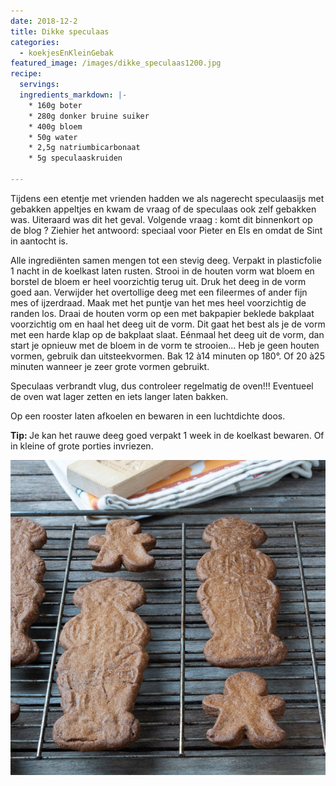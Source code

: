 ```yaml
---
date: 2018-12-2
title: Dikke speculaas
categories:
  - koekjesEnKleinGebak
featured_image: /images/dikke_speculaas1200.jpg
recipe:
  servings:
  ingredients_markdown: |-
    * 160g boter
    * 280g donker bruine suiker
    * 400g bloem
    * 50g water
    * 2,5g natriumbicarbonaat
    * 5g speculaaskruiden

---
```

Tijdens een etentje met vrienden hadden we als nagerecht speculaasijs met gebakken appeltjes en kwam de vraag of de speculaas ook zelf gebakken was.
Uiteraard was dit het geval. 
Volgende vraag : komt dit binnenkort op de blog ?
Ziehier het antwoord: speciaal voor Pieter en Els en omdat de Sint in aantocht is.

<!--more-->

Alle ingrediënten samen mengen tot een stevig deeg.
Verpakt in plasticfolie 1 nacht in de koelkast laten rusten.
Strooi in de houten vorm wat bloem en borstel de bloem er heel voorzichtig terug uit.
Druk het deeg in de vorm goed aan.
Verwijder het overtollige deeg met een fileermes of ander fijn mes of ijzerdraad.
Maak met het puntje van het mes heel voorzichtig  de randen los.
Draai de houten vorm op een met bakpapier beklede bakplaat voorzichtig om en haal het deeg uit de vorm.
Dit gaat het best als je de vorm met een harde klap op de bakplaat slaat.
Eénmaal het deeg uit de vorm, dan start je opnieuw met de bloem in de vorm te strooien…
Heb je geen houten vormen,  gebruik dan uitsteekvormen.
Bak 12 à14 minuten op 180°. Of 20 à25 minuten wanneer je zeer grote vormen gebruikt.

Speculaas verbrandt vlug, dus controleer regelmatig de oven!!!
Eventueel de oven wat lager zetten en iets langer laten bakken.

Op een rooster laten afkoelen en bewaren in een luchtdichte doos.

<b>Tip: </b>Je kan het rauwe deeg  goed verpakt 1 week in de koelkast bewaren.
Of  in kleine of grote porties invriezen.

![](/images/dikke_speculaaspin.jpg)
